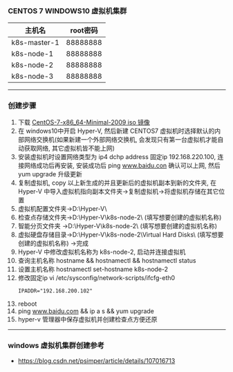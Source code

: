 ### CENTOS 7 WINDOWS10 虚拟机集群
|主机名|root密码|
|--|--|
|k8s-master-1 |88888888|
|k8s-node-1   |88888888|
|k8s-node-2   |88888888|
|k8s-node-3   |88888888|

---

### 创建步骤
1. 下载 [CentOS-7-x86_64-Minimal-2009 iso 镜像](https://mirrors.aliyun.com/centos/7.9.2009/isos/x86_64/CentOS-7-x86_64-Minimal-2009.torrent)
2. 在 windows10中开启 Hyper-V, 然后新建 CENTOS7 虚拟机时选择默认的内部网络交换机(如果新建一个外部网络交换机, 会发现只有第一台虚拟机才能自动获取网络, 其它虚拟机皆不能上网)
3. 安装虚拟机时设置网络类型为 ip4 dchp address 固定ip 192.168.220.100, 连接网络成功后再安装, 安装成功后 ping www.baidu.con 确认可以上网, 然后 yum upgrade 升级更新
4. 复制虚拟机, copy 以上新生成的并且更新后的虚拟机副本到新的文件夹, 在 Hyper-V 中导入虚拟机指向副本文件夹->复制虚拟机->将虚拟机存储在其它位置
5. 虚拟机配置文件夹->D:\Hyper-V\
6. 检查点存储文件夹->D:\Hyper-V\k8s-node-2\ (填写想要创建的虚拟机名称)
7. 智能分页文件夹  ->D:\Hyper-V\k8s-node-2\ (填写想要创建的虚拟机名称)
8. 虚拟硬盘存储目录->D:\Hyper-V\k8s-node-2\Virtual Hard Disks\ (填写想要创建的虚拟机名称) ->完成
9. Hyper-V 中修改虚拟机名称为 k8s-node-2, 启动并连接虚拟机
10. 查询主机名称 hostname && hostnamectl && hostnamectl status
11. 设置主机名称 hostnamectl set-hostname k8s-node-2
12. 修改固定ip vi /etc/sysconfig/network-scripts/ifcfg-eth0
    ```
    IPADDR="192.168.200.102"
    ```
13. reboot
14. ping www.baidu.com && ip a s && yum upgrade
15. hyper-v 管理器中保存虚拟机并创建检查点方便还原

---

### windows 虚拟机集群创建参考
* https://blog.csdn.net/psimper/article/details/107016713